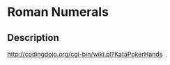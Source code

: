Roman Numerals
==============

Description
-----------
http://codingdojo.org/cgi-bin/wiki.pl?KataPokerHands
